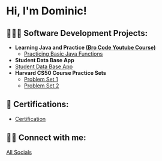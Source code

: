 <h1>Hi, I'm Dominic! 

<h2>👨🏾‍💻  Software Development Projects:</h2>

- <b>Learning Java and Practice <a href="https://www.youtube.com/watch?v=xk4_1vDrzzo&t=18059s">(Bro Code Youtube Course)</a></b>
  - [Practicing Basic Java Functions](https://github.com/Domm6/LearningJava/tree/main/src)
 - <b>Student Data Base App</b>
  - [Student Data Base App](https://github.com/Domm6/Student-Data-Base-App/tree/main/Student%20Management%20System)
- <b>Harvard CS50 Course Practice Sets</b>
  - [Problem Set 1](https://github.com/Domm6/Harvard-CS50/tree/main/Problem%20Set%201)
  - [Problem Set 2](https://github.com/Domm6/Harvard-CS50/tree/main/Problem%20Set%202)

<h2>📄  Certifications:</h2>

- [Certification](https://www.google.com/)

<h2>🤳🏾  Connect with me:</h2>

 <a href="https://linktr.ee/dominic_parker">All Socials</a></h1>


<!--
**joshmadakor1/joshmadakor1** is a ✨ _special_ ✨ repository because its `README.md` (this file) appears on your GitHub profile.

Here are some ideas to get you started:

- 🔭 I’m currently working on ...
- 🌱 I’m currently learning ...
- 👯 I’m looking to collaborate on ...
- 🤔 I’m looking for help with ...
- 💬 Ask me about ...
- 📫 How to reach me: ...
- 😄 Pronouns: ...
- ⚡ Fun fact: ...
-->
